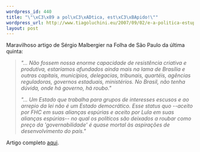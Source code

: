 ```yaml
--- 
wordpress_id: 440
title: "\"\xC3\x89 a pol\xC3\xADtica, est\xC3\xBApido!\""
wordpress_url: http://www.tiagoluchini.eu/2007/09/02/e-a-politica-estupido/
layout: post
---
```

Maravilhoso artigo de Sérgio Malbergier na Folha de São Paulo da última quinta:
<blockquote><em>"... Não fossem nossa enorme capacidade de resistência criativa e produtiva, estaríamos afundados ainda mais na lama de Brasília e outras capitais, municípios, delegacias, tribunais, quartéis, agências reguladoras, governos estaduais, ministérios. No Brasil, não tenha dúvida, onde há governo, há roubo."</em>

<em>"... Um Estado que trabalha para grupos de interesses escusos e ao arrepio da lei não é um Estado democrático. Esse status quo --aceito por FHC em suas alianças espúrias e aceito por Lula em suas alianças espúrias-- no qual os políticos são deixados a roubar como preço da 'governabilidade' é quase mortal às aspirações de desenvolvimento do país."</em></blockquote>
Artigo completo <a href="http://www1.folha.uol.com.br/folha/pensata/ult10011u324398.shtml" target="_blank">aqui</a>.
